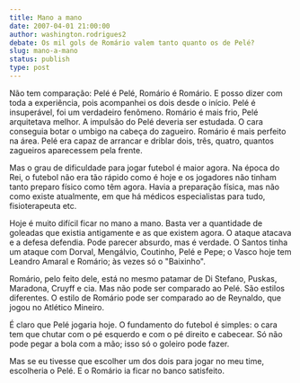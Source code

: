 ```yaml
---
title: Mano a mano
date: 2007-04-01 21:00:00
author: washington.rodrigues2
debate: Os mil gols de Romário valem tanto quanto os de Pelé?
slug: mano-a-mano
status: publish 
type: post
---
```


Não tem comparação: Pelé é Pelé, Romário é Romário. E posso dizer com toda a experiência, pois acompanhei os dois desde o início. Pelé é insuperável, foi um verdadeiro fenômeno. Romário é mais frio, Pelé arquitetava melhor. A impulsão do Pelé deveria ser estudada. O cara conseguia botar o umbigo na cabeça do zagueiro. Romário é mais perfeito na área. Pelé era capaz de arrancar e driblar dois, três, quatro, quantos zagueiros aparecessem pela frente. 


Mas o grau de dificuldade para jogar futebol é maior agora. Na época do Rei, o futebol não era tão rápido como é hoje e os jogadores não tinham tanto preparo físico como têm agora. Havia a preparação física, mas não como existe atualmente, em que há médicos especialistas para tudo, fisioterapeuta etc.


Hoje é muito difícil ficar no mano a mano. Basta ver a quantidade de goleadas que existia antigamente e as que existem agora. O ataque atacava e a defesa defendia. Pode parecer absurdo, mas é verdade. O Santos tinha um ataque com Dorval, Mengálvio, Coutinho, Pelé e Pepe; o Vasco hoje tem Leandro Amaral e Romário; às vezes só o "Baixinho".


Romário, pelo feito dele, está no mesmo patamar de Di Stefano, Puskas, Maradona, Cruyff e cia. Mas não pode ser comparado ao Pelé. São estilos diferentes. O estilo de Romário pode ser comparado ao de Reynaldo, que jogou no Atlético Mineiro.


É claro que Pelé jogaria hoje. O fundamento do futebol é simples: o cara tem que chutar com o pé esquerdo e com o pé direito e cabecear. Só não pode pegar a bola com a mão; isso só o goleiro pode fazer.


Mas se eu tivesse que escolher um dos dois para jogar no meu time, escolheria o Pelé. E o Romário ia ficar no banco satisfeito.  



